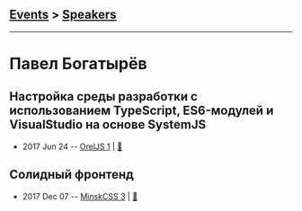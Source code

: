 ## [Events](../README.md) > [Speakers](../speakers.md)
---

# Павел Богатырёв

## Настройка среды разработки с использованием TypeScript, ES6-модулей и VisualStudio на основе SystemJS
- 2017 Jun 24 -- [OrelJS 1](https://www.youtube.com/watch?v=5TciWr8wYO0)  | [:notebook:](http://oreljs.ru/first/files/OrelJS%2024.06.17%20-%20%D0%91%D0%BE%D0%B3%D0%B0%D1%82%D1%8B%D1%80%D1%91%D0%B2%20%D0%9F.%20%D0%9D%D0%B0%D1%81%D1%82%D1%80%D0%BE%D0%B9%D0%BA%D0%B0%20%D1%81%D1%80%D0%B5%D0%B4%D1%8B%20%D1%80%D0%B0%D0%B7%D1%80%D0%B0%D0%B1%D0%BE%D1%82%D0%BA%D0%B8.pptx)  
## Солидный фронтенд
- 2017 Dec 07 -- [MinskCSS 3](https://www.youtube.com/watch?v=ERUK3t66XjA)  | [:notebook:](https://drive.google.com/file/d/1Iw_JLJEkkdMgCN6tyPP-a8RR0UYh1Vnu/view)  
